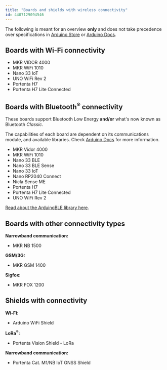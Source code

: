 ```yaml
---
title: "Boards and shields with wireless connectivity"
id: 4407129094546
---
```


The following is meant for an overview **only** and does not take precedence over specifications in [Arduino Store](https://store.arduino.cc/) or [Arduino Docs](https://docs.arduino.cc/).

## Boards with Wi-Fi connectivity

* MKR VIDOR 4000
* MKR WiFi 1010
* Nano 33 IoT
* UNO WiFi Rev 2
* Portenta H7
* Portenta H7 Lite Connected

## Boards with Bluetooth<sup>®</sup> connectivity

These boards support Bluetooth Low Energy **and/or** what's now known as Bluetooth _Classic_.

The capabilities of each board are dependent on its communications module, and available libraries. Check [Arduino Docs](https://docs.arduino.cc/) for more information.

* MKR Vidor 4000
* MKR WiFi 1010
* Nano 33 BLE
* Nano 33 BLE Sense
* Nano 33 IoT
* Nano RP2040 Connect
* Nicla Sense ME
* Portenta H7
* Portenta H7 Lite Connected
* UNO WiFi Rev 2

[Read about the ArduinoBLE library here](https://www.arduino.cc/reference/en/libraries/arduinoble/).

## Boards with other connectivity types

**Narrowband communication:**

* MKR NB 1500

**GSM/3G:**

* MKR GSM 1400

**Sigfox:**

* MKR FOX 1200

## Shields with connectivity

**Wi-Fi:**

* Arduino WiFi Shield

**LoRa<sup>®</sup>:**

* Portenta Vision Shield - LoRa

**Narrowband communication:**

* Portenta Cat. M1/NB IoT GNSS Shield
